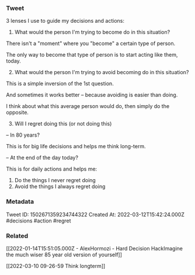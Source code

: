 ### Tweet
3 lenses I use to guide my decisions and actions:

1. What would the person I'm trying to become do in this situation? 

There isn't a "moment" where you "become" a certain type of person. 

The only way to become that type of person is to start acting like them, today.

2. What would the person I'm trying to avoid becoming do in this situation?

This is a simple inversion of the 1st question. 

And sometimes it works better – because avoiding is easier than doing. 

I think about what this average person would do, then simply do the opposite.

3. Will I regret doing this (or not doing this)

– In 80 years?

This is for big life decisions and helps me think long-term.

– At the end of the day today?

This is for daily actions and helps me:

1) Do the things I never regret doing
2) Avoid the things I always regret doing

### Metadata
Tweet ID: 1502671359234744322
Created At: 2022-03-12T15:42:24.000Z
#decisions 
#action 
#regret

### Related
[[2022-01-14T15:51:05.000Z - AlexHormozi - Hard Decision HackImagine the much wiser 85 year old version of yourself]]

[[2022-03-10 09-26-59 Think longterm]]

